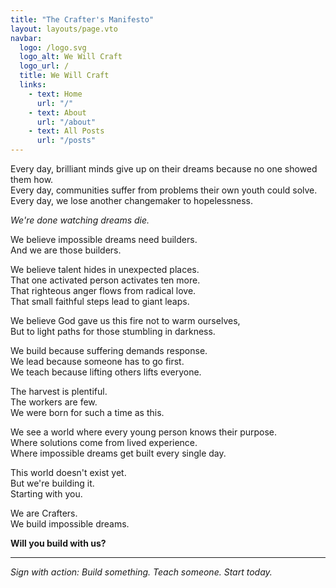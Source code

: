 ```yaml
---
title: "The Crafter's Manifesto"
layout: layouts/page.vto
navbar:
  logo: /logo.svg
  logo_alt: We Will Craft
  logo_url: /
  title: We Will Craft
  links:
    - text: Home
      url: "/"
    - text: About
      url: "/about"
    - text: All Posts
      url: "/posts"
---
```


Every day, brilliant minds give up on their dreams because no one showed them
how.<br> Every day, communities suffer from problems their own youth could
solve.<br> Every day, we lose another changemaker to hopelessness.

_We're done watching dreams die._

We believe impossible dreams need builders.<br> And we are those builders.

We believe talent hides in unexpected places.<br> That one activated person
activates ten more.<br> That righteous anger flows from radical love.<br> That
small faithful steps lead to giant leaps.

We believe God gave us this fire not to warm ourselves,<br> But to light paths
for those stumbling in darkness.

We build because suffering demands response.<br> We lead because someone has to
go first.<br> We teach because lifting others lifts everyone.

The harvest is plentiful.<br> The workers are few.<br> We were born for such a
time as this.

We see a world where every young person knows their purpose.<br> Where solutions
come from lived experience.<br> Where impossible dreams get built every single
day.

This world doesn't exist yet.<br> But we're building it.<br> Starting with you.

We are Crafters.<br> We build impossible dreams.

**Will you build with us?**

---

_Sign with action: Build something. Teach someone. Start today._
